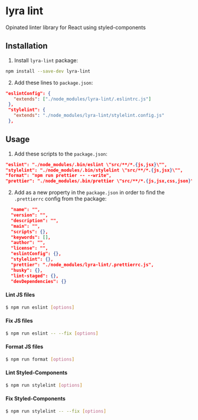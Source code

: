 # lyra lint

Opinated linter library for React using styled-components
​
## Installation

1. Install `lyra-lint` package:
```sh
npm install --save-dev lyra-lint
```

2. Add these lines to `package.json`:
​
```json
"eslintConfig": {
   "extends": ["./node_modules/lyra-lint/.eslintrc.js"]
 },
 "stylelint": {
   "extends": "./node_modules/lyra-lint/stylelint.config.js"
 },
```

## Usage

1. Add these scripts to the `package.json`:

```json
"eslint": "./node_modules/.bin/eslint \"src/**/*.{js,jsx}\"",
"stylelint": "./node_modules/.bin/stylelint \"src/**/*.{js,jsx}\"",
"format": "npm run prettier -- --write",
"prettier": "./node_modules/.bin/prettier \"src/**/*.{js,jsx,css,json}\"",
```

2. Add as a new property in the `package.json` in order to find the `.prettierrc` config from the package:

```json
  "name": "",
  "version": "",
  "description": "",
  "main": "",
  "scripts": {},
  "keywords": [],
  "author": "",
  "license": "",
  "eslintConfig": {},
  "stylelint": {},
  "prettier": "./node_modules/lyra-lint/.prettierrc.js",
  "husky": {},
  "lint-staged": {},
  "devDependencies": {}
```

#### Lint JS files

```sh
$ npm run eslint [options]
```

#### Fix JS files

```sh
$ npm run eslint -- --fix [options]
```

#### Format JS files

```sh
$ npm run format [options]
```

#### Lint Styled-Components

```sh
$ npm run stylelint [options]
```

#### Fix Styled-Components

```sh
$ npm run stylelint -- --fix [options]
```
